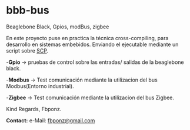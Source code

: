 # bbb-bus
Beaglebone Black, Gpios, modBus, zigbee

En este proyecto puse en practica la técnica cross-compiling, para desarrollo en sistemas embebidos. Enviando el ejecutable mediante un script sobre [SCP](https://es.wikipedia.org/wiki/Secure_Copy).

-**Gpio** -> pruebas de control sobre las entradas/ salidas de la beaglebone black.

-**Modbus** -> Test comunicación mediante la utilizacion del bus Modbus(Entorno industrial).

-**Zigbee** -> Test comunicación mediante la utilizacion del bus Zigbee.

Kind Regards, Fbponz.

**Contact:** e-Mail: fbponz@gmail.com
